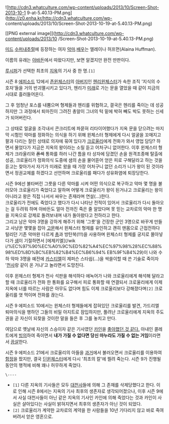 ![http://cdn3.whatculture.com/wp-content/uploads/2013/10/Screen-Shot-2013-10-1
9-at-5.40.13-PM.png](http://z0.enha.kr/http://cdn3.whatculture.com/wp-
content/uploads/2013/10/Screen-Shot-2013-10-19-at-5.40.13-PM.png)

[[PNG external image]](http://cdn3.whatculture.com/wp-content/uploads/2013/10
/Screen-Shot-2013-10-19-at-5.40.13-PM.png)

[미드](%EB%AF%B8%EA%B5%AD%20%EB%93%9C%EB%9D%BC%EB%A7%88.md)
[수퍼내추럴](%EC%88%98%ED%8D%BC%EB%82%B4%EC%B6%94%EB%9F%B4.md)에 등장하는 여자
[악마](%EC%95%85%EB%A7%88.md).[배우](%EB%B0%B0%EC%9A%B0.md)는 엘레이나 허프먼(Alaina
Huffman).

이름의 유래는 [아바돈](%EC%95%84%EB%B0%94%EB%8F%88.md)에서 따왔다지만, 보면 알겠지만 완전 딴판이다.

[루시퍼](%EB%A3%A8%EC%8B%9C%ED%8D%BC%28%EC%88%98%ED%8D%BC%EB%82%B4%EC%B6%94%EB%9F%B4%29.md)가 선택한 최초의 [지옥](%EC%A7%80%EC%98%A5.md)의 기사 중 한 명.`[1]`

시즌 8 [에피소드](%EC%97%90%ED%94%BC%EC%86%8C%EB%93%9C.md) 12에서 [존윈체스터](%EC%A1%B4%20%EC%9C%88%EC%B2%B4%EC%8A%A4%ED%84%B0.md)의
[아버지](%EC%95%84%EB%B2%84%EC%A7%80.md)인 [헨리윈체스터](%ED%97%A8%EB%A6%AC%20%EC%9C%88%EC%B2%B4%EC%8A%A4%ED%84%B0.md)가 속한 조직
'지식의 수호자'들을 거의 반괴멸시키고 있다가, 헨리가 [미래](%EB%AF%B8%EB%9E%98.md)로 가는 문을 열었을 때 같이
지금의 시대로 흘러들어온다.

그 후 엄청난 포스를 내뿜으며 형제들과 헨리를 위협하고, 결국은 헨리를 죽이는 데 성공하지만 그 과정에서 퇴마진이 그려진 총알이 그녀의 턱
밑에 박혀 빼도 박도 못하는 신세가 되어버린다.

그 상태로 얼굴을 조각내서 콘크리트에 파묻혀 리타이어했다가 지옥 문을 닫으려는 마지막 시험인 악마를 정화하는 의식을 하기 위해 윈체스터
형제에게 다시 얼굴을 꼬매지고 팔과 다리는 잘린 상태로 의자에 묶여 있다가 [크로울리](%ED%81%AC%EB%A1%9C%EC%9A%B8%EB%A6%AC%28%EC%88%98%ED%8D%BC%EB%82%B4%EC%B6%94%EB%9F%B4%29.md)에게 전화가 와서 영업
담당? 하면서 물었다가 지금은 지옥의 왕이라는 소릴 듣고 어처구니 없어한다. 이후 윈체스터 형제가 크라울리와 <del>폰섹</del> 통화를
하러 나간 틈을 타 상자에 담겼던 손을 원격조종해 탈출에 성공, 크로울리가 정화의식 도중에 샘의 손을 물어뜯어 얻은 피로 구해달라고 하는
것을 듣고는 찾아가서 자기가 미래로 왔을 때 가장 어처구니 없던 소리가 니가 왕이 된 것이라면서 정권교체를 하겠다고 선언하며 크로울리를
패다가 성유화염에 퇴장당한다.

시즌 9에선 불타버린 그릇을 다른 악마를 시켜 어떤 의식으로 복구하고 악마 몇 명을 불러모아 크로울리가 죽었다고 말하며 어떻게 크로울리가
왕이 된거냐고 크로울리는 왕이 아니라고 왕은 직접 나서서 싸우는 존재라며 연설(...)한다.  
크로울리가 전에도 죽었다고 했다가 다시 나타난 전적이 있어서 크로울리가 다시 돌아오는 걸 두려워 하며 아바돈도 얼마 전까진 죽은 줄 알았다며
못 믿는 교차로의 악마 한 명을 지옥으로 강제로 돌려보내며 내가 돌아왔다고 전하라고 한다.  
그리고 남은 악마 3명을 강하게 해주기 위해 '그릇'을 건장한 군인 3명으로 바꾸게 만들고 사냥꾼 몇몇을 잡아
[고문](%EA%B3%A0%EB%AC%B8.md)해서 윈체스터 형제를 유인하고 괜히 맨몸으로 근접전하다 털리던 기존 악마완 다르게
[총](%EC%B4%9D.md)과 방탄복(!!!)을 사용하며 윈체스터 형제를 궁지로 몰아넣다가
[샘](%EC%83%98%20%EC%9C%88%EC%B2%B4%EC%8A%A4%ED%84%B0.md)이 기절하면서 [에제키엘](/wik
i/%EC%97%90%EC%A0%9C%ED%82%A4%EC%97%98%28%EC%88%98%ED%8D%BC%EB%82%B4%EC%B6%94%
EB%9F%B4%29)이 나와 수하 악마 3명을 예전에
[카스티엘](%EC%B9%B4%EC%8A%A4%ED%8B%B0%EC%97%98.md)이 제퍼슨 스타쉽(...)을 싹쓸이할 때 쓴 기술로
죽이자 '[천사](%EC%B2%9C%EC%82%AC.md)랑 같이 온 거냐'고 놀라면서 도망친다.

이후 윈체스터 형제가 천사 석판을 해석하다 에녹어가 나와 크로울리에게 해석해 달라고 할 때 크로울리가 전화 한 통화를 요구해서 피로 통화할
때 연결되서 크로울리에게 이제 지옥에 너를 따르는 사람은 아무도 없다며 힘도 이제 크로울리보다 강해졌다며`[2]` 크로울리를 엿 먹이며
전화를 끊는다.

시즌 9 에피소드 10에서는 윈체스터 형제들에게 잡혀있던 크로울리를 발견, 가드리엘 퇴마의식을 행하던 그들의 비밀 아지트로 잠입하지만,
풀려난 크로울리에게 지옥의 주도권을 곧 자신이 되찾을 것이란 말을 들은 후 그를 놓치고 만다.

여담으로 옛날에 자신의 스승이자 같은 기사였던 [카인](%EC%B9%B4%EC%9D%B8%28%EC%88%98%ED%8D%BC%EB%82%B4%EC%B6%94%EB%9F%B4%29.md)을 [좋아했던 것 같다.](%EC%96%80%EB%8D%B0%EB%A0%88.md)
아내인 콜레트에게 [빙의](%EB%B9%99%EC%9D%98.md)하여 죽이면서 **내가 가질 수 없다면 당신 마누라도 가질 수 없는
거임**이라면서 [끔살](%EB%81%94%EC%82%B4.md)한다.

시즌 9 에피소드 21에서 크로울리의 아들을 [과거](%EA%B3%BC%EA%B1%B0.md)에서 불러오면서 크로울리를 이용하여
[함정](%ED%95%A8%EC%A0%95.md)을 팠지만, 결국 [딘윈체스터](%EB%94%98%20%EC%9C%88%EC%B2%B4%EC%8A%A4%ED%84%B0.md)에게 다시 '최초의 칼'에 찔려
죽는다. 시즌 9가 진행될 동안의 행적에 비해 꽤나 허무하게 죽었다.

`\----`

  * `[1]` 다른 지옥의 기사들은 모두 [대천사](%EB%8C%80%EC%B2%9C%EC%82%AC.md)들에 의해 그 존재를 삭제당했다고 한다. 이로 인해 시즌 8에서는 지옥의 기사 최후의 생존자로 생각되어졌으나, 이후 시즌 9에서 사실 대천사들이 아닌 같은 지옥의 기사인 카인에 의해 죽었다는 것과 카인이 사실은 살아있다는 사실이 밝혀지면서 최후의 생존자가 아닌 것이 되었다.
  * `[2]` 크로울리가 계약한 교차로의 계약을 한 사람들을 10년 기다리지 않고 바로 죽여버려서 얻은 영혼으로.

